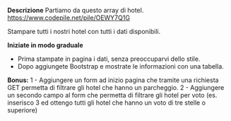 **Descrizione**
Partiamo da questo array di hotel. https://www.codepile.net/pile/OEWY7Q1G

Stampare tutti i nostri hotel con tutti i dati disponibili.

**Iniziate in modo graduale**
- Prima stampate in pagina i dati, senza preoccuparvi dello stile.
- Dopo aggiungete Bootstrap e mostrate le informazioni con una tabella.

**Bonus:**
1 - Aggiungere un form ad inizio pagina che tramite una richiesta GET permetta di filtrare gli hotel che hanno un parcheggio.
2 - Aggiungere un secondo campo al form che permetta di filtrare gli hotel per voto (es. inserisco 3 ed ottengo tutti gli hotel che hanno un voto di tre stelle o superiore)